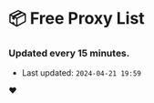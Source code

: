 # :package: Free Proxy List
### Updated every 15 minutes.

- Last updated: `2024-04-21 19:59`

:heart:
